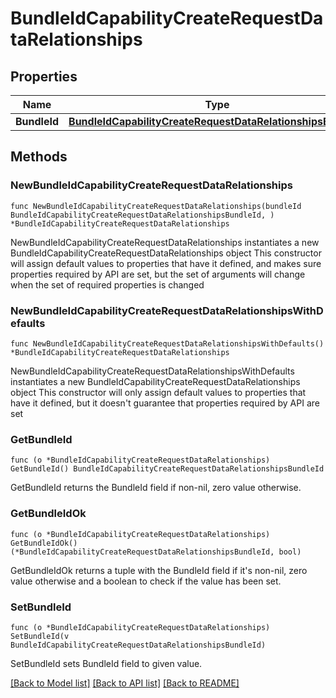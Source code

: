 # BundleIdCapabilityCreateRequestDataRelationships

## Properties

Name | Type | Description | Notes
------------ | ------------- | ------------- | -------------
**BundleId** | [**BundleIdCapabilityCreateRequestDataRelationshipsBundleId**](BundleIdCapabilityCreateRequest_data_relationships_bundleId.md) |  | 

## Methods

### NewBundleIdCapabilityCreateRequestDataRelationships

`func NewBundleIdCapabilityCreateRequestDataRelationships(bundleId BundleIdCapabilityCreateRequestDataRelationshipsBundleId, ) *BundleIdCapabilityCreateRequestDataRelationships`

NewBundleIdCapabilityCreateRequestDataRelationships instantiates a new BundleIdCapabilityCreateRequestDataRelationships object
This constructor will assign default values to properties that have it defined,
and makes sure properties required by API are set, but the set of arguments
will change when the set of required properties is changed

### NewBundleIdCapabilityCreateRequestDataRelationshipsWithDefaults

`func NewBundleIdCapabilityCreateRequestDataRelationshipsWithDefaults() *BundleIdCapabilityCreateRequestDataRelationships`

NewBundleIdCapabilityCreateRequestDataRelationshipsWithDefaults instantiates a new BundleIdCapabilityCreateRequestDataRelationships object
This constructor will only assign default values to properties that have it defined,
but it doesn't guarantee that properties required by API are set

### GetBundleId

`func (o *BundleIdCapabilityCreateRequestDataRelationships) GetBundleId() BundleIdCapabilityCreateRequestDataRelationshipsBundleId`

GetBundleId returns the BundleId field if non-nil, zero value otherwise.

### GetBundleIdOk

`func (o *BundleIdCapabilityCreateRequestDataRelationships) GetBundleIdOk() (*BundleIdCapabilityCreateRequestDataRelationshipsBundleId, bool)`

GetBundleIdOk returns a tuple with the BundleId field if it's non-nil, zero value otherwise
and a boolean to check if the value has been set.

### SetBundleId

`func (o *BundleIdCapabilityCreateRequestDataRelationships) SetBundleId(v BundleIdCapabilityCreateRequestDataRelationshipsBundleId)`

SetBundleId sets BundleId field to given value.



[[Back to Model list]](../README.md#documentation-for-models) [[Back to API list]](../README.md#documentation-for-api-endpoints) [[Back to README]](../README.md)


